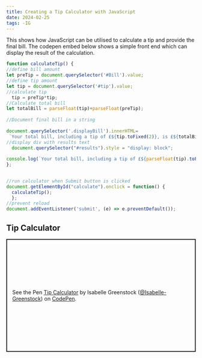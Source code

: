 ```yaml
---
title: Creating a Tip Calculator with JavaScript
date: 2024-02-25
tags: -IG
---
```



<div>This shows how JavaScript can be utilised to calculate a tip and provide the final bill. The codepen embed below shows a simple front end which can display the result of the calculation.


``` js
function calculateTip() {
//define bill amount
let preTip = document.querySelector('#Bill').value;
//define tip amount
let tip = document.querySelector('#tip').value;
//calculate tip
  tip = preTip*tip;
//Calculate total bill
let totalBill = parseFloat(tip)+parseFloat(preTip);
  
//Document final bill in a string
   
document.querySelector('.displayBill').innerHTML=
 `Your total bill, including a tip of £${tip.toFixed(2)}, is £${totalBill.toFixed(2)}` ;
//display div with results text 
  document.querySelector("#results").style = "display: block"; 
  
console.log(`Your total bill, including a tip of £${parseFloat(tip).toFixed(2)}, is £${parseFloat(totalBill).toFixed(2)}`);
};

 
//run calculator when Submit button is clicked
document.getElementById("calculate").onclick = function() {
  calculateTip();
  };
//prevent reload
document.addEventListener('submit', (e) => e.preventDefault());

```
</div>
<h2>Tip Calculator</h2>
<div>
<p class="codepen" data-height="300" data-default-tab="result" data-slug-hash="JjzmaVo" data-user="Isabelle-Greenstock" data-zoom="0.5" style="height: 300px; box-sizing: border-box; display: flex; align-items: center; justify-content: center; border: 2px solid; margin: 1em 0; padding: 1em;">
  <span>See the Pen <a href="https://codepen.io/Isabelle-Greenstock/pen/JjzmaVo">
  Tip Calculator</a> by Isabelle Greenstock (<a href="https://codepen.io/Isabelle-Greenstock">@Isabelle-Greenstock</a>)
  on <a href="https://codepen.io">CodePen</a>.</span>
</p>
<script async src="https://cpwebassets.codepen.io/assets/embed/ei.js"></script>
</div>